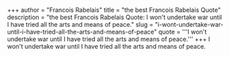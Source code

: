 +++
author = "Francois Rabelais"
title = "the best Francois Rabelais Quote"
description = "the best Francois Rabelais Quote: I won't undertake war until I have tried all the arts and means of peace."
slug = "i-wont-undertake-war-until-i-have-tried-all-the-arts-and-means-of-peace"
quote = '''I won't undertake war until I have tried all the arts and means of peace.'''
+++
I won't undertake war until I have tried all the arts and means of peace.
